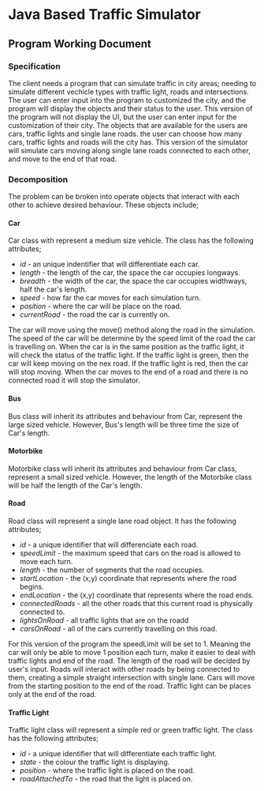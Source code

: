 # Java Based Traffic Simulator
## Program Working Document

### Specification
The client needs a program that can simulate traffic in city areas; needing to simulate different vechicle types with traffic light, roads and intersections. The user can enter input into the program to customized the city, and the program will display the objects and their status to the user. This version of the program will not display the UI, but the user can enter input for the customization of their city. The objects that are available for the users are cars, traffic lights and single lane roads. the user can choose how many cars, traffic lights and roads will the city has. This version of the simulator will simulate cars moving along single lane roads connected to each other, and move to the end of that road.

### Decomposition
The problem can be broken into operate objects that interact with each other to achieve desired behaviour.
These objects include;
#### Car
Car class with represent a medium size vehicle. The class has the following attributes;
- *id* - an unique indentifier that will differentiate each car.
- *length* - the length of the car, the space the car occupies longways.
- *breadth* - the width of the car, the space the car occupies widthways, half the car's length. 
- *speed* - how far the car moves for each simulation turn.
- *position* - where the car will be place on the road. 
- *currentRoad* - the road the car is currently on.

The car will move using the move() method along the road in the simulation. The speed of the car will be determine by the speed limit of the road the car is travelling on. When the car is in the same position as the traffic light, it will check the status of the traffic light. If the traffic light is green, then the car will keep moving on the nex road. If the traffic light is red, then the car will stop moving. When the car moves to the end of a road and there is no connected road it will stop the simulator.

#### Bus
Bus class will inherit its attributes and behaviour from Car, represent the large sized vehicle. However, Bus's length will be three time the size of Car's length.

#### Motorbike
Motorbike class will inherit its attributes and behaviour from Car class, represent a small sized vehicle. However, the length of the Motorbike class will be half the length of the Car's length.

#### Road
Road class will represent a single lane road object. It has the following attributes;
- *id* - a unique identifier that will differenciate each road.
- *speedLimit* - the maximum speed that cars on the road is allowed to move each turn.
- *length* - the number of segments that the road occupies.
- *startLocation* - the (x,y) coordinate that represents where the road begins.
- *endLocation* - the (x,y) coordinate that represents where the road ends.
- *connectedRoads* - all the other roads that this current road is physically connected to.
- *lightsOnRoad* - all traffic lights that are on the roadd
- *carsOnRoad* - all of the cars currently travelling on this road.

For this version of the program the speedLimit will be set to 1. Meaning the car will only be able to move 1 position each turn, make it easier to deal with traffic lights and end of the road. The length of the road will be decided by user's input. Roads will interact with other roads by being connected to them, creating a simple straight intersection with single lane. Cars will move from the starting position to the end of the road. Traffic light can be places only at the end of the road. 

#### Traffic Light
Traffic light class will represent a simple red or green traffic light. The class has the following attributes;
- *id* - a unique identifier that will differentiate each traffic light.
- *state* - the colour the traffic light is displaying.
- *position* - where the traffic light is placed on the road.
- *roadAttachedTo* - the road that the light is placed on.


